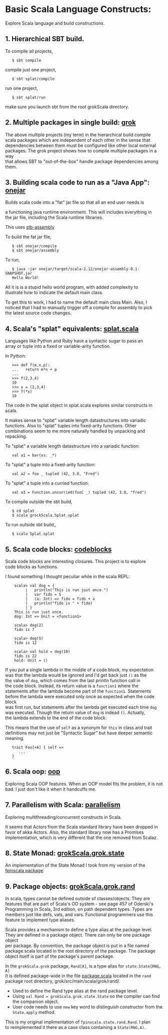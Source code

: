 # Basic Scala Language Constructs:

Explore Scala language and build constructions.<br>

## 1. Hierarchical SBT build.
To compile all projects,
```
   $ sbt compile
```
compile just one project,
```
   $ sbt splat/compile
```
run one project,
```
   $ sbt splat/run
```
make sure you launch sbt from the root grokScala directory.

## 2. Multiple packages in single build: [grok](grok/)
The above multiple projects (my term) in the hierarchical build compile<br>
scala packages which are independent of each other in the sense that<br>
dependencies between them must be configured like other local external<br>
packages.  The grok project shows how to compile multiple packages in a way<br>
that allows SBT to "out-of-the-box" handle package dependencies among them.

## 3. Building scala code to run as a "Java App": [onejar](onejar/)
Builds scala code into a "fat" jar file so that all an end user needs is<br>

a functioning java runtime environment.  This will includes everything in<br>
the jar file, including the Scala runtime libraries.<br>

This uses [stb-assembly](https://github.com/sbt/sbt-assembly)<br>

To build the fat jar file, 
```
   $ sbt onejar/compile
   $ sbt onejar/assembly
```
To run,
```
   $ java -jar onejar/target/scala-2.12/onejar-assembly-0.1-SNAPSHOT.jar 
   Hello World!
```
All it is is a stupid hello world program, with added complexity to<br>
illustrate how to indicate the default main class.<br>

To get this to work, I had to name the default main class Main.  Also, I<br>
noticed that I had to manually trigger off a compile for assembly to pick<br>
the latest source code changes.

## 4. Scala's "splat" equivalents: [splat.scala](splat/splat.scala)
Languages like Python and Ruby have a syntactic sugar to pass an<br>
array or tuple into a fixed or variable-arity function.

In Python:
```
   >>> def f(m,n,p):
   ...   return m*n + p
   ...
   >>> f(2,3,4)
   10
   >>> x = (2,3,4)
   >>> f(*x)
   10
```
The code in the splat object in splat.scala explores
similar constructs in scala.

It makes sense to "splat" variable length datastructures into variadic<br>
functions.  Also to "splat" tuples into fixed-arity functions.  Other<br>
combinations seem to me more naturally handled by unpacking and repacking.

To "splat" a variable length datastructure into a variadic function:
```
   val a1 = bar(xs: _*)
```
To "splat" a tuple into a fixed-arity function:
```
   val a2 = foo _ tupled (42, 3.0, "Fred")
```
To "splat" a tuple into a curried function:
```
   val a3 = Function.uncurried(fooC _) tupled (42, 3.0, "fred")
```

To compile outside the sbt build, 
```
   $ cd splat
   $ scala grockScala.Splat.splat
```
To run outside sbt build,,
```
   $ scala Splat.splat  
```

## 5. Scala code blocks: [codeblocks](codeblocks/)
Scala code blocks are interesting closures.  This project is to explore<br>
code blocks as functions.

I found something I thought peculiar while in the scala REPL:<br>
```
    scala> val dog = {
         |   println("This is run just once.")
         |   var fido = 5
         |   (a: Int) => fido = fido + a
         |   println("fido is " + fido)
         | }
    This is run just once.
    dog: Int => Unit = <function1>
    
    scala> dog(2)
    fido is 7

    scala> dog(5)
    fido is 12

    scala> val hold = dog(10)
    fido is 22
    hold: Unit = ()
```
If you put a single lambda in the middle of a code block, my expectation<br>
was that the lambda would be ignored and I'd get back just `()` as the<br>
the value of `dog`, which comes from the last println function call in<br>
the code block.  Instead, its return value is a `function1` where the<br>
statements after the lambda become part of the `function1`.  Statements<br>
before the lambda were executed only once as expected when the code block<br>
was first run, but statements after the lambda get executed each time `dog`<br>
was executed.  Though the  return value of `dog` is indead `()`.  Actually,<br>
the lambda extends to the end of the code block.

This means that the use of `self` as a synonym for `this` in class and trait<br>
definitions may not just be "Syntactic Sugar" but have deeper semantic meaning.
```
   trait Foo[+A] { self =>
      ...
   }
```

## 6. Scala oop: [oop](oop/)
Exploring Scala OOP features.  When an OOP model fits the problem, it is not<br>
bad.  I just don't like it when it handcuffs me.

## 7. Parallelism with Scala: [parallelism](parallelism/)
Exploring multithreading/concurrent constructs in Scala.

It seems that Actors from the Scala standard library have been dropped in<br>
favor of akka Actors.  Also, the standard library now has a Promises<br>
implementation, which is very different that the one removed from Scalaz.

## 8. State Monad: [grokScala.grok.state](grok/src/main/scala/grok/state/State.scala)
An implementation of the State Monad I took from my version of
the [fpinscala package](../fpinscala).

## 9. Package objects: [grokScala.grok.rand](grok/src/main/scala/grok/packageWide/)
In scala, types cannot be defined outside of classes/objects.  They are<br>
features that are part of Scala's OO system - see page 457 of Oderski's<br>
Programming in Scala, 3rd edition, on path dependent types.  Types are<br>
members just like defs, vals, and vars.  Functional programmers use this<br>
feature to implement type aliases.

Scala provides a mechanism to define a type alias at the package level.<br>
They are defined in a package object.  There can only be one package object<br>
per package.  By convention, the package object is put in a file named<br>
package.scala located in the root directory of the package.  The package<br>
object itself is part of the package's parent package.

In the `grokScala.grok` package, `Rand[A]`, is a type alias for
`state.State[RNG, A]`<br>
It is defined package-wide in the file
[package.scala](grok/src/main/scala/grok/rand/package.scala) located in the
`rand`<br>
package root directory, grok/src/main/scala/grok/rand/. 
* Used to define the Rand type alias at the rand package level.
* Using `val Rand = grokScala.grok.state.State` so the compiler can find the companion object.
* User code needs to use `new` key word to distinguish constructor from the `State.apply` method.

This is my original implimentation of `fpinscala.state.rand.Rand`.  I plan<br>
to reimplemented it there as a case class containing a `State(RNG,A)`.
